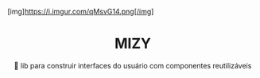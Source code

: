 [img]https://i.imgur.com/qMsvG14.png[/img]

<h1 align="center"> MIZY</h1>
<p align="center">🚀 lib para construir interfaces do usuário com componentes reutilizáveis</p>